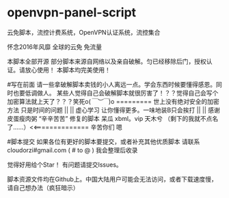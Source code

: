 # openvpn-panel-script
云免脚本，流控计费系统，OpenVPN认证系统，流控集合

怀念2016年风靡 全球的云免 免流量

本脚本全部开源 部分脚本来源自网络以及亲自破解。匀已经移除后门，授权认证。请放心使用！
本脚本均完美使用！

#写在前面
请一些拿破解脚本卖钱的小人离远一点。学会东西时候要懂得感恩。同时也要低调做人。
某些人觉得自己会破解脚本就很厉害了！？？觉得自己会写个加密算法就上天了？？？笑死o(*￣︶￣*)o =========
世上没有绝对安全的加密方法 只是时间的问题                                                       ||
                                                                                            ||
虚心学习 让你懂得更多。一味地装B只会挨打                                                       ||
                                                                                            ||
感谢皮蛋瘦肉粥 “辛辛苦苦” 修复的脚本 呆瓜 xbml。vip 天木兮 （剩下的我就不点名了……）<<==============
辛苦你们
嗯

#脚本提交
如果各位有更好的脚本要提交，或者补充其他优质脚本 请联系cloudorzi#gmail.com ( # to @ )
我会整理后收录

觉得好用给个Star！ 有问题请提交Issues。


脚本资源文件均在Github上。中国大陆用户可能会无法访问，或者下载速度慢，请自己想办法（疯狂暗示）
